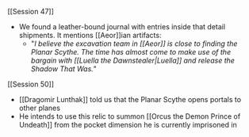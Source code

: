[[Session 47]]
- We found a leather-bound journal with entries inside that detail shipments. It mentions [[Aeor]]ian artifacts:
	- "*I believe the excavation team in [[Aeor]] is close to finding the Planar Scythe. The time has almost come to make use of the bargain with [[Luella the Dawnstealer|Luella]] and release the Shadow That Was.*"

[[Session 50]]
- [[Dragomir Lunthak]] told us that the Planar Scythe opens portals to other planes
- He intends to use this relic to summon [[Orcus the Demon Prince of Undeath]] from the pocket dimension he is currently imprisoned in
